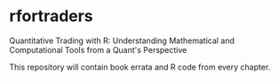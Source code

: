 # rfortraders
Quantitative Trading with R: Understanding Mathematical and Computational Tools from a Quant's Perspective

This repository will contain book errata and R code from every chapter.
